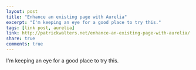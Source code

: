 ```yaml
---
layout: post
title: "Enhance an existing page with Aurelia"
excerpt: "I'm keeping an eye for a good place to try this."
tags: [link post, aurelia]
link: http://patrickwalters.net/enhance-an-existing-page-with-aurelia/
share: true
comments: true
---
```


I'm keeping an eye for a good place to try this.